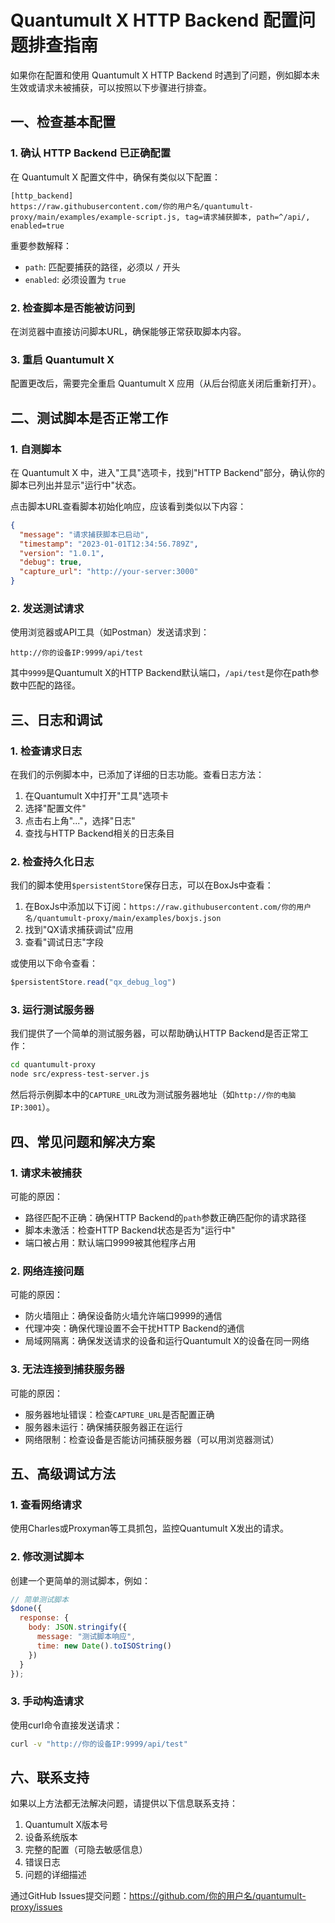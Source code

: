 # Quantumult X HTTP Backend 配置问题排查指南

如果你在配置和使用 Quantumult X HTTP Backend 时遇到了问题，例如脚本未生效或请求未被捕获，可以按照以下步骤进行排查。

## 一、检查基本配置

### 1. 确认 HTTP Backend 已正确配置

在 Quantumult X 配置文件中，确保有类似以下配置：

```
[http_backend]
https://raw.githubusercontent.com/你的用户名/quantumult-proxy/main/examples/example-script.js, tag=请求捕获脚本, path=^/api/, enabled=true
```

重要参数解释：
- `path`: 匹配要捕获的路径，必须以 `/` 开头
- `enabled`: 必须设置为 `true`

### 2. 检查脚本是否能被访问到

在浏览器中直接访问脚本URL，确保能够正常获取脚本内容。

### 3. 重启 Quantumult X

配置更改后，需要完全重启 Quantumult X 应用（从后台彻底关闭后重新打开）。

## 二、测试脚本是否正常工作

### 1. 自测脚本

在 Quantumult X 中，进入"工具"选项卡，找到"HTTP Backend"部分，确认你的脚本已列出并显示"运行中"状态。

点击脚本URL查看脚本初始化响应，应该看到类似以下内容：

```json
{
  "message": "请求捕获脚本已启动",
  "timestamp": "2023-01-01T12:34:56.789Z",
  "version": "1.0.1",
  "debug": true,
  "capture_url": "http://your-server:3000"
}
```

### 2. 发送测试请求

使用浏览器或API工具（如Postman）发送请求到：

```
http://你的设备IP:9999/api/test
```

其中`9999`是Quantumult X的HTTP Backend默认端口，`/api/test`是你在path参数中匹配的路径。

## 三、日志和调试

### 1. 检查请求日志

在我们的示例脚本中，已添加了详细的日志功能。查看日志方法：

1. 在Quantumult X中打开"工具"选项卡
2. 选择"配置文件"
3. 点击右上角"..."，选择"日志"
4. 查找与HTTP Backend相关的日志条目

### 2. 检查持久化日志

我们的脚本使用`$persistentStore`保存日志，可以在BoxJs中查看：

1. 在BoxJs中添加以下订阅：`https://raw.githubusercontent.com/你的用户名/quantumult-proxy/main/examples/boxjs.json`
2. 找到"QX请求捕获调试"应用
3. 查看"调试日志"字段

或使用以下命令查看：

```javascript
$persistentStore.read("qx_debug_log")
```

### 3. 运行测试服务器

我们提供了一个简单的测试服务器，可以帮助确认HTTP Backend是否正常工作：

```bash
cd quantumult-proxy
node src/express-test-server.js
```

然后将示例脚本中的`CAPTURE_URL`改为测试服务器地址（如`http://你的电脑IP:3001`）。

## 四、常见问题和解决方案

### 1. 请求未被捕获

可能的原因：
- 路径匹配不正确：确保HTTP Backend的`path`参数正确匹配你的请求路径
- 脚本未激活：检查HTTP Backend状态是否为"运行中"
- 端口被占用：默认端口9999被其他程序占用

### 2. 网络连接问题

可能的原因：
- 防火墙阻止：确保设备防火墙允许端口9999的通信
- 代理冲突：确保代理设置不会干扰HTTP Backend的通信
- 局域网隔离：确保发送请求的设备和运行Quantumult X的设备在同一网络

### 3. 无法连接到捕获服务器

可能的原因：
- 服务器地址错误：检查`CAPTURE_URL`是否配置正确
- 服务器未运行：确保捕获服务器正在运行
- 网络限制：检查设备是否能访问捕获服务器（可以用浏览器测试）

## 五、高级调试方法

### 1. 查看网络请求

使用Charles或Proxyman等工具抓包，监控Quantumult X发出的请求。

### 2. 修改测试脚本

创建一个更简单的测试脚本，例如：

```javascript
// 简单测试脚本
$done({
  response: {
    body: JSON.stringify({
      message: "测试脚本响应",
      time: new Date().toISOString()
    })
  }
});
```

### 3. 手动构造请求

使用curl命令直接发送请求：

```bash
curl -v "http://你的设备IP:9999/api/test"
```

## 六、联系支持

如果以上方法都无法解决问题，请提供以下信息联系支持：

1. Quantumult X版本号
2. 设备系统版本
3. 完整的配置（可隐去敏感信息）
4. 错误日志
5. 问题的详细描述

通过GitHub Issues提交问题：https://github.com/你的用户名/quantumult-proxy/issues 